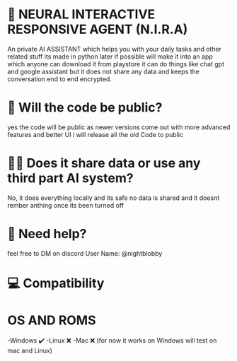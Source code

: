 # 🤖 NEURAL INTERACTIVE RESPONSIVE AGENT (N.I.R.A)
An private AI ASSISTANT which helps you with your daily tasks and other related stuff its made in python later if possible will make it into an app which anyone can download it from playstore it can do things like chat gpt and google assistant but it does not share any data and keeps the conversation end to end encrypted. 

# 📢 Will the code be public? 
yes the code will be public as newer versions come out with more advanced features and better UI i will release all the old Code to public

# 🧑‍💻 Does it share data or use any third part AI system?
No, it does everything locally and its safe no data is shared and it doesnt rember anthing once its been turned off

# 🦺 Need help?
feel free to DM on discord User Name: @nightblobby

# 💻 Compatibility
# OS AND ROMS
-Windows ✔️
-Linux ❌
-Mac ❌
(for now it works on Windows will test on mac and Linux)

